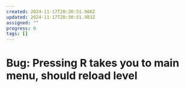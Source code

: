 ```yaml
---
created: 2024-11-17T20:30:51.986Z
updated: 2024-11-17T20:30:51.983Z
assigned: ""
progress: 0
tags: []
---
```


# Bug: Pressing R takes you to main menu, should reload level
